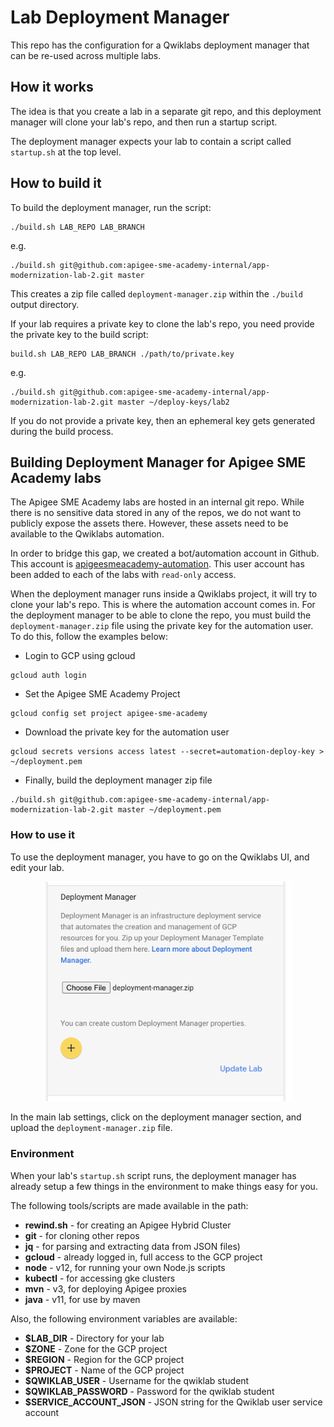 # Lab Deployment Manager

This repo has the configuration for a Qwiklabs deployment manager that can be re-used across
multiple labs. 

## How it works

The idea is that you create a lab in a separate git repo, and this deployment
manager will clone your lab's repo, and then run a startup script.

The deployment manager expects your lab to contain a script called `startup.sh` at the top level.

## How to build it

To build the deployment manager, run the script:
```shell script
./build.sh LAB_REPO LAB_BRANCH
```

e.g.
```shell script
./build.sh git@github.com:apigee-sme-academy-internal/app-modernization-lab-2.git master 
```

This creates a zip file called `deployment-manager.zip` within the `./build` output directory.

If your lab requires a private key to clone the lab's repo, you need provide the private key to the build script:

```shell script
build.sh LAB_REPO LAB_BRANCH ./path/to/private.key
```

e.g.
```shell script
./build.sh git@github.com:apigee-sme-academy-internal/app-modernization-lab-2.git master ~/deploy-keys/lab2
```

If you do not provide a private key, then an ephemeral key gets generated during the build process.

## Building Deployment Manager for Apigee SME Academy labs

The Apigee SME Academy labs are hosted in an internal git repo. While there is no sensitive
data stored in any of the repos, we do not want to publicly expose the assets there. However,
these assets need to be available to the Qwiklabs automation. 

In order to bridge this gap, we created a bot/automation account in Github. 
This account is [apigeesmeacademy-automation](https://github.com/apigeesmeacademy-automation).
This user account has been added to each of the labs with `read-only` access.

When the deployment manager runs inside a Qwiklabs project, it will try to clone your lab's repo. 
This is where the automation account comes in. For the deployment manager to be able to clone the repo,
you must build the `deployment-manager.zip` file using the private key for the automation user. To do this, follow the examples below:

* Login to GCP using gcloud
```shell script
gcloud auth login
```

* Set the Apigee SME Academy Project
```shell script
gcloud config set project apigee-sme-academy
```

* Download the private key for the automation user
```shell script
gcloud secrets versions access latest --secret=automation-deploy-key > ~/deployment.pem
```

* Finally, build the deployment manager zip file
```shell script
./build.sh git@github.com:apigee-sme-academy-internal/app-modernization-lab-2.git master ~/deployment.pem
```


### How to use it

To use the deployment manager, you have to go on the Qwiklabs UI, and edit your lab.

<p align="center">
  <img src="images/qwiklabs-deployment-manager_add_zip.png" width="400px" />
</p>

In the main lab settings, click on the deployment manager section, and upload the `deployment-manager.zip` file.


### Environment

When your lab's `startup.sh` script runs, the deployment manager has already setup a few things in the
environment to make things easy for you. 

The following tools/scripts are made available in the path:

* **rewind.sh** - for creating an Apigee Hybrid Cluster
* **git** - for cloning other repos
* **jq** - for parsing and extracting data from JSON files)
* **gcloud** - already logged in, full access to the GCP project
* **node** - v12, for running your own Node.js scripts
* **kubectl** - for accessing gke clusters
* **mvn** - v3, for deploying Apigee proxies
* **java** - v11, for use by maven

Also, the following environment variables are available:

* **$LAB_DIR** - Directory for your lab
* **$ZONE** - Zone for the GCP project
* **$REGION** - Region for the GCP project
* **$PROJECT** - Name of the GCP project
* **$QWIKLAB_USER** - Username for the qwiklab student
* **$QWIKLAB_PASSWORD** - Password for the qwiklab student
* **$SERVICE_ACCOUNT_JSON** - JSON string for the Qwiklab user service account



